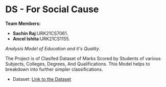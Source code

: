 # DS - For Social Cause


**Team Members:**
- **Sachin Raj**:URK21CS7061.
- **Ancel Ishita**:URK21CS1155.

_Analysis Model of Education and it's Quality._

The Project is of Clasifed Dataset of Marks Scored by Students of various Subjects, Colleges, Degrees, And Qualifications. This Model helps to breakdown into further simpler classifications.

- Dataset: [Link to the Dataset](https://github.com/orgs/community/discussions/categories/github-education) 
